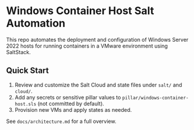 # Windows Container Host Salt Automation

This repo automates the deployment and configuration of Windows Server 2022 hosts for running containers in a VMware environment using SaltStack.

## Quick Start

1. Review and customize the Salt Cloud and state files under `salt/` and `cloud/`.
2. Add any secrets or sensitive pillar values to `pillar/windows-container-host.sls` (not committed by default).
3. Provision new VMs and apply states as needed.

See `docs/architecture.md` for a full overview.
